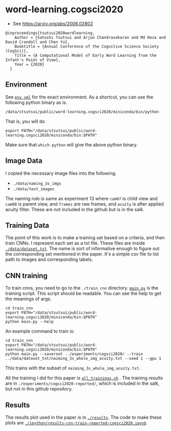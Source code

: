 # word-learning.cogsci2020
- See https://arxiv.org/abs/2006.02802
```
@inproceedings{tsutsui2020wordlearning,
	Author = {Satoshi Tsutsui and Arjun Chandrasekaran and Md Reza and David Crandall and Chen Yu},
	Booktitle = {Annual Conference of the Cognitive Science Society (CogSci)},
	Title = {A Computational Model of Early Word Learning from the Infant's Point of View},
	Year = {2020}
  }
```

## Environment
See [`env.yml`](./env.yml) for the exact environment. As a shortcut, you can use the following python binary as is. 
```
/data/stsutsui/public/word-learning.cogsci2020/miniconda/bin/python
```
That is, you will do
```
export PATH="/data/stsutsui/public/word-learning.cogsci2020/miniconda/bin:$PATH"
```
Make sure that `which python` will give the above python binary.

## Image Data
I copied the necessary image files into the following. 
- `./data/naming_3s_imgs`
- `./data/test_images`


The naming rule is same as experiment 13 where `cam07` is child view and `cam08` is parent view, and `frames` are raw frames, and `acuity` is after applied acuity filter. These are not included in the github but is in the salk. 


## Training Data
The point of this work is to make a training set based on a criteria, and then train CNNs. I represent each set as a txt file. These files are inside [`./data/dataset_txt`](./data/dataset_txt). The name is sort of informative enough to figure out the corresponding set mentioned in the paper. It's a simple csv file to list path to images and corresponding labels. 

## CNN training
To train cnns, you need to go to the `./train_cnn` directory. [`main.py`](./train_cnn/main.py) is the training script. This script should be readable. You can see the help to get the meanings of args.
```
cd train_cnn
export PATH="/data/stsutsui/public/word-learning.cogsci2020/miniconda/bin:$PATH"
python main.py --help
```

An example command to train is:
```
cd train_cnn
export PATH="/data/stsutsui/public/word-learning.cogsci2020/miniconda/bin:$PATH"
python main.py --saveroot ../experiments/cogsci2020/ --train  ../data/dataset_txt/naiming_3s_whole_img_acuity.txt --seed 1 --gpu 1
```
This trains with the subset of `naiming_3s_whole_img_acuity.txt`. 
  
All the training I did for this paper is [`all_trainings.sh`](./train_cnn/all_trainings.sh)  . The training results are in `./experiments/cogsci2020-reported/`, which is included in the salk, but not in this github repository.

## Results
The results plot used in the paper is in [`./results`](./results). The code to make these plots are [`./ipython/results-cnn-train-reported-cogsci2020.ipynb`](./ipython/results-cnn-train-reported-cogsci2020.ipynb)
